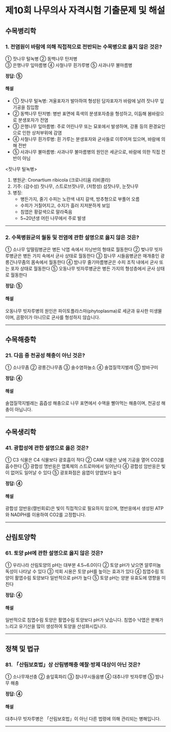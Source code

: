 # 제10회 나무의사 자격시험 기출문제 및 해설

## 수목병리학

### 1. 전염원이 바람에 의해 직접적으로 전반되는 수목병으로 옳지 않은 것은?

① 잣나무 털녹병
② 동백나무 탄저병  
③ 은행나무 잎마름병
④ 사철나무 흰가루병
⑤ 사과나무 불마름병

**정답: ⑤**

#### 해설
- ① 잣나무 털녹병: 겨울포자가 발아하여 형성된 담자포자가 바람에 날려 잣나무 잎 기공을 침입함
- ② 동백나무 탄저병: 병반 표면에 흑색의 분생포자층을 형성하고, 이듬해 봄바람으로 분생포자가 전염
- ③ 은행나무 잎마름병: 주로 어린나무 또는 묘포에서 발생하며, 강풍 등의 환경요인으로 인한 상처부위에 감염
- ④ 사철나무 흰가루병: 흰 가루는 분생포자와 균사들로 이루어져 있으며, 바람에 의해 전반
- ⑤ 사과나무 불마름병: 사과나무 불마름병의 원인은 세균으로, 바람에 의한 직접 전반이 아님

<잣나무 털녹병>
1. 병원균: Cronartium ribicola (크로나티움 리비콜라)
2. 기주: (감수성) 잣나무, 스트로브잣나무, (저항성) 섬잣나무, 눈잣나무
3. 병징:
   - 병든가지, 줄기 수피는 노란색 내지 갈색, 방추형으로 부풀어 오름
   - 수피가 거칠어지고, 수지가 흘러 지저분하게 보임
   - 침엽은 황갈색으로 말라죽음
   - 5~20년생 어린 나무에서 주로 발생

---

### 2. 수목병원균의 월동 및 전염에 관한 설명으로 옳지 않은 것은?

① 소나무 잎떨림병균은 병든 낙엽 속에서 자낭반의 형태로 월동한다
② 벚나무 빗자루병균은 병든 가지 속에서 균사 상태로 월동한다
③ 참나무 시들음병균은 매개충인 광릉긴나무좀의 몸속에서 월동한다
④ 밤나무 줄기마름병균은 수피 조직 내에서 균사 또는 포자 상태로 월동한다
⑤ 오동나무 빗자루병균은 병든 가지의 형성층에서 균사 상태로 월동한다

**정답: ⑤**

#### 해설
오동나무 빗자루병의 원인은 파이토플라스마(phytoplasma)로 세균과 유사한 미생물이며, 곰팡이가 아니므로 균사를 형성하지 않습니다.

---

## 수목해충학

### 21. 다음 중 천공성 해충이 아닌 것은?

① 소나무좀
② 광릉긴나무좀
③ 솔수염하늘소
④ 솔껍질깍지벌레
⑤ 밤바구미

**정답: ④**

#### 해설
솔껍질깍지벌레는 흡즙성 해충으로 나무 표면에서 수액을 빨아먹는 해충이며, 천공성 해충이 아닙니다.

---

## 수목생리학

### 41. 광합성에 관한 설명으로 옳은 것은?

① C3 식물은 C4 식물보다 광호흡이 적다
② CAM 식물은 낮에 기공을 열어 CO2를 흡수한다
③ 광합성 명반응은 엽록체의 스트로마에서 일어난다
④ 광합성 암반응은 빛이 없어도 일어날 수 있다
⑤ 광포화점은 음엽이 양엽보다 높다

**정답: ④**

#### 해설
광합성 암반응(캘빈회로)은 빛이 직접적으로 필요하지 않으며, 명반응에서 생성된 ATP와 NADPH를 이용하여 CO2를 고정합니다.

---

## 산림토양학

### 61. 토양 pH에 관한 설명으로 옳지 않은 것은?

① 우리나라 산림토양의 pH는 대부분 4.5~6.0이다
② 토양 pH가 낮으면 알루미늄 독성이 나타날 수 있다
③ 석회 시용은 토양 pH를 높이는 효과가 있다
④ 침엽수림 토양이 활엽수림 토양보다 일반적으로 pH가 높다
⑤ 토양 pH는 양분 유효도에 영향을 미친다

**정답: ④**

#### 해설
일반적으로 침엽수림 토양은 활엽수림 토양보다 pH가 낮습니다. 침엽수 낙엽은 분해가 느리고 유기산을 많이 생성하여 토양을 산성화시킵니다.

---

## 정책 및 법규

### 81. 「산림보호법」상 산림병해충 예찰·방제 대상이 아닌 것은?

① 소나무재선충
② 솔잎혹파리
③ 참나무시들음병
④ 대추나무 빗자루병
⑤ 밤나무 해충

**정답: ④**

#### 해설
대추나무 빗자루병은 「산림보호법」이 아닌 다른 법령에 의해 관리되는 병해입니다.

---

